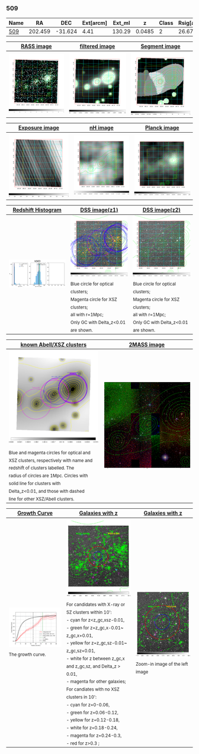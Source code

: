 <div STYLE="page-break-after: always;"></div>

### 509

|Name          |RA          |DEC      | Ext[arcm] | Ext_ml | z    | Class| Rsig[arcmin] | CRsig[c/s] | CR500[c/s] | R500[Mpc] |L500[erg/s]|F500[erg/s/cm^2]| M500[Msun]|Tx[keV]|beta|GC(XSZ,Delta_z<0.01)| GC(OPT,Delta_z<0.01)|GC|alias|
|--------------|------------|------------|---|---|-----------|--------|------|------|----|----|----|----|----|----|----|----|----|----|---|
|[509](script/509.md)     | 202.459       | -31.624       | 4.41    | 130.29   | 0.0485 | 2   | 26.675 |1.371 |1.297 |0.995 |1.340e+44 |2.414e-11 |2.934e+14 |4.224 |0.448 |Tar, |Wen, N, |Tar, |k503|

|[RASS image](../image/509/509_img.pdf)|[filtered image](../image/509/509_fil.pdf)|[Segment image](../image/509/509_seg.pdf)|
|-------------------|--------------------|-------------------|
| <img src="../image/509/509_img.png" width="300">  | <img src="../image/509/509_fil.png" width="300">   | <img src="../image/509/509_seg.png" width="300">  |

|[Exposure image](../image/509/509_mex.pdf)| [nH image](../image/509/509_nh.pdf)| [Planck image](../image/509/509_p.pdf)|
|-------------------|--------------------|-------------------|
|<img src="../image/509/509_mex.png" width="300">   | <img src="../image/509/509_nh.png" width="300">    | <img src="../image/509/509_p.png" width="300"> |

|[Redshift Histogram](../image/509/509_zg.pdf) | [DSS image(z1)](../image/509/509_dss_z1.pdf)      |  [DSS image(z2)](../image/509/509_dss_z2.pdf)    |
|-------------------|--------------------|-------------------|
|<img src="../image/509/509_zg.png" width="300"> |<img src="../image/509/509_dss_z1.png" width="300"> <sub><br>Blue circle for optical clusters; <br>Magenta circle for XSZ clusters; <br>all with r=1Mpc; <br>Only GC with Delta_z<0.01 are shown. </sub>| <img src="../image/509/509_dss_z2.png" width="300"><sub><br>Blue circle for optical clusters; <br>Magenta circle for XSZ clusters; <br>all with r=1Mpc; <br>Only GC with Delta_z<0.01 are shown. </sub> |

|[known Abell/XSZ clusters](../image/509/509_m.pdf) | [2MASS image](../image/509/509_2mass.pdf)      |
|-------------------|-------------------|
|<img src=../image/509/509_m.png width="300"> <sub><br>Blue and magenta circles for optical and <br>XSZ clusters, respectively with name and <br>redshift of clusters labelled. The <br>radius of circles are 1Mpc. Circles with <br>solid line for clusters with <br>Delta_z<0.01, and those with dashed <br>line for other XSZ/Abell clusters.        </sub>|<img src="../image/509/509_2mass.png" width="300">  |

|[Growth Curve](../image/509/509_gca_all.png) |[Galaxies with z](../image/509/509_opt_ned.pdf) |[Galaxies with z](../image/509/509_opt_ned_zoom.pdf) |
|-------------------|-------------------|-------------------|
| <img src="../image/509/509_gca_all.png" width="300"> <sub><br>The growth curve.</sub>| <img src=../image/509/509_opt_ned.png width="300"> <br><sub> For candidates with X-ray or SZ clusters within 10': <br> - cyan for z<z_gc,xsz-0.01, <br> - green for z=z_gc,x-0.01~ z_gc,x+0.01, <br> - yellow for z=z_gc,sz-0.01~ z_gc,sz+0.01, <br> - white for z between z_gc,x and z_gc,sz, and Delta_z > 0.01, <br> - magenta for other galaxies; <br>For candiates with no XSZ clusters in 10': <br> - cyan for z=0-0.06, <br> - green for z=0.06-0.12, <br> - yellow for z=0.12-0.18, <br> - white for z=0.18-0.24, <br> - magenta for z=0.24-0.3, <br> - red for z>0.3 ;  </sub>|<img src=../image/509/509_opt_ned_zoom.png width="300">  <br><sub> Zoom-in image of the left image</sub>|




